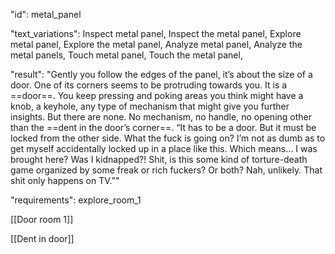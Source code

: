 "id": metal_panel

"text_variations":
Inspect metal panel, Inspect the metal panel, Explore metal panel, Explore the metal panel, Analyze metal panel, Analyze the metal panels, Touch metal panel, Touch the metal panel,

"result":
"Gently you follow the edges of the panel, it’s about the size of a door. One of its corners seems to be protruding towards you. It is a ==door==. You keep pressing and poking areas you think might have a knob, a keyhole, any type of mechanism that might give you further insights. But there are none. No mechanism, no handle, no opening other than the ==dent in the door’s corner==. “It has to be a door. But it must be locked from the other side. What the fuck is going on? I’m not as dumb as to get myself accidentally locked up in a place like this. Which means… I was brought here? Was I kidnapped?! Shit, is this some kind of torture-death game organized by some freak or rich fuckers? Or both? Nah, unlikely. That shit only happens on TV.”"

"requirements": explore_room_1

[[Door room 1]]

[[Dent in door]]


